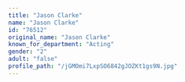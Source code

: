 ```yaml
---
title: "Jason Clarke"
name: "Jason Clarke"
id: "76512"
original_name: "Jason Clarke"
known_for_department: "Acting"
gender: "2"
adult: "false"
profile_path: "/jGMOmi7LxpSO6842gJOZKt1gs9N.jpg"
---
```

